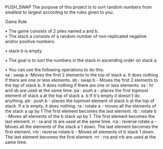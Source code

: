 PUSH_SWAP
The purpose of this project is to sort random numbers from smallest to largest according to the rules given to you.

Game Rule

• The game consists of 2 piles named a and b.   
• The stack a consists of a random number of non-replicated negative and/or positive numbers.

• stack b is empty.

• The goal is to sort the numbers in the stack in ascending order on stack a. 

• You can use the following operations to do this:   
   sa : swap a -Moves the first 2 elements to the top of stack a. It does nothing if there are one or less elements.
   sb : swap b - Moves the first 2 elements to the top of stack b. It does nothing if there are one or less elements.
   ss : hr and sb are used at the same time.
   pa : push a - places the first topmost element of stack a at the top of stack a. b
     If it's empty it doesn't do anything.
   pb : push b - places the topmost element of stack b at the top of stack. If a is empty, it does nothing.
   ra : rotate a - moves all the elements of the stack a up by 1 The first element becomes the last element.
   rb : rotate b - Moves all elements of the b stack up by 1. The first element becomes the last element.
   rr : ra and rb are used at the same time.
   rra : reverse rotate a - Moves all the elements of the stack a 1 down. The last element becomes the first element.
   rrb : reverse rotate b - Moves all elements of b stack 1 down. The last element becomes the first element.
   rrr : rra and rrb are used at the same time.
